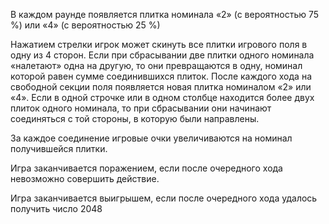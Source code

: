 В каждом раунде появляется плитка номинала «2» (с вероятностью 75 %) или «4» (с вероятностью 25 %)

Нажатием стрелки игрок может скинуть все плитки игрового поля в одну из 4 сторон. Если при сбрасывании две плитки одного номинала «налетают» одна на другую, то они превращаются в одну, номинал которой равен сумме соединившихся плиток. После каждого хода на свободной секции поля появляется новая плитка номиналом «2» или «4». Если в одной строчке или в одном столбце находится более двух плиток одного номинала, то при сбрасывании они начинают соединяться с той стороны, в которую были направлены.

За каждое соединение игровые очки увеличиваются на номинал получившейся плитки.

Игра заканчивается поражением, если после очередного хода невозможно совершить действие.

Игра заканчивается выигрышем, если после очередного хода удалось получить число 2048
